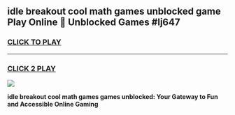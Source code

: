 
## idle breakout cool math games unblocked game Play Online 👋 Unblocked Games #lj647
<h3>
<a href="https://premium.freeplayer.one?title=idle_breakout_cool_math_games&ref=21F">CLICK TO PLAY</a></h3>
<hr>

<h3>
<a href="https://premium.freeplayer.one?title=idle_breakout_cool_math_games&ref=21F">CLICK 2 PLAY</a>
  
</h3>

<a href="https://premium.freeplayer.one?title=idle_breakout_cool_math_games&ref=21F/"><img src="https://clearcache.store/games.png"></a>


**idle breakout cool math games games unblocked: Your Gateway to Fun and Accessible Online Gaming**
